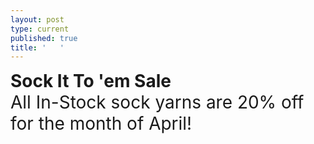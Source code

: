 ```yaml
---
layout: post
type: current
published: true
title: '   '
---
```

<span style="font-size:2em;">**Sock It To 'em Sale**<br>All In-Stock sock yarns are 20% off for the month of April!</span>
